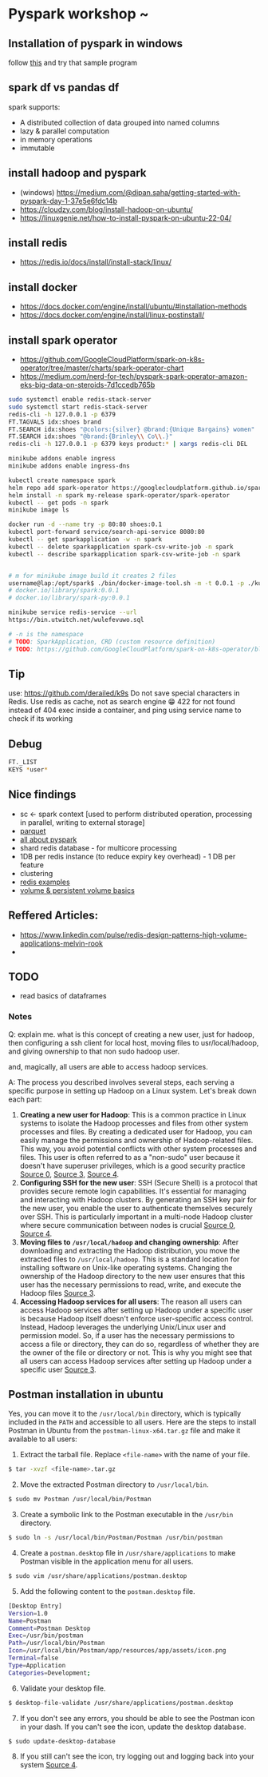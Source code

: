 # Pyspark workshop ~


## Installation of pyspark in windows
follow [this](https://medium.com/@dipan.saha/getting-started-with-pyspark-day-1-37e5e6fdc14b) and try that sample program

## spark df vs pandas df

spark supports:
- A distributed collection of data grouped into named columns
- lazy & parallel computation
- in memory operations
- immutable

## install hadoop and pyspark
- (windows) https://medium.com/@dipan.saha/getting-started-with-pyspark-day-1-37e5e6fdc14b
- https://cloudzy.com/blog/install-hadoop-on-ubuntu/ 
- https://linuxgenie.net/how-to-install-pyspark-on-ubuntu-22-04/

## install redis 
- https://redis.io/docs/install/install-stack/linux/

## install docker
- https://docs.docker.com/engine/install/ubuntu/#installation-methods
- https://docs.docker.com/engine/install/linux-postinstall/

## install spark operator
- https://github.com/GoogleCloudPlatform/spark-on-k8s-operator/tree/master/charts/spark-operator-chart
- https://medium.com/nerd-for-tech/pyspark-spark-operator-amazon-eks-big-data-on-steroids-7d1ccedb765b

```bash
sudo systemctl enable redis-stack-server
sudo systemctl start redis-stack-server
redis-cli -h 127.0.0.1 -p 6379
FT.TAGVALS idx:shoes brand
FT.SEARCH idx:shoes "@colors:{silver} @brand:{Unique Bargains} women"
FT.SEARCH idx:shoes "@brand:{Brinley\\ Co\\.}"
redis-cli -h 127.0.0.1 -p 6379 keys product:* | xargs redis-cli DEL

minikube addons enable ingress
minikube addons enable ingress-dns

kubectl create namespace spark
helm repo add spark-operator https://googlecloudplatform.github.io/spark-on-k8s-operator
helm install -n spark my-release spark-operator/spark-operator
kubectl -- get pods -n spark
minikube image ls

docker run -d --name try -p 80:80 shoes:0.1
kubectl port-forward service/search-api-service 8080:80
kubectl -- get sparkapplication -w -n spark
kubectl -- delete sparkapplication spark-csv-write-job -n spark
kubectl -- describe sparkapplication spark-csv-write-job -n spark


# m for minikube image build it creates 2 files
username@lap:/opt/spark$ ./bin/docker-image-tool.sh -m -t 0.0.1 -p ./kubernetes/dockerfiles/spark/bindings/python/Dockerfile build
# docker.io/library/spark:0.0.1
# docker.io/library/spark-py:0.0.1

minikube service redis-service --url
https://bin.utwitch.net/wulefevuwo.sql

# -n is the namespace
# TODO: SparkApplication, CRD (custom resource definition)
# TODO: https://github.com/GoogleCloudPlatform/spark-on-k8s-operator/blob/master/docs/user-guide.md#using-a-sparkapplication

```
## Tip
use: https://github.com/derailed/k9s
Do not save special characters in Redis.
Use redis as cache, not as search engine 😁
422 for not found instead of 404
exec inside a container, and ping using service name to check if its working

## Debug
```bash
FT._LIST
KEYS *user*
```
## Nice findings
- sc <- spark context [used to perform distributed operation, processing in parallel, writing to external storage]
- [parquet](https://www.linkedin.com/pulse/why-apache-parquet-instead-csv-files-mariano-silva)
- [all about pyspark](https://github.com/spark-examples/pyspark-examples)
- shard redis database - for multicore processing
- 1DB per redis instance (to reduce expiry key overhead) - 1 DB per feature
- clustering
- [redis examples](https://redis.readthedocs.io/en/stable/examples)
- [volume & persistent volume basics](https://www.alibabacloud.com/blog/kubernetes-volume-basics-emptydir-and-persistentvolume_594834)

## Reffered Articles:
- https://www.linkedin.com/pulse/redis-design-patterns-high-volume-applications-melvin-rook
- 

## TODO
- read basics of dataframes

### Notes
Q: explain me. what is this concept of creating a new user, just for hadoop, then configuring a ssh client for local host, 
moving files to usr/local/hadoop, and giving ownership to that non sudo hadoop user.

and, magically, all users are able to access hadoop services.

A: The process you described involves several steps, each serving a specific purpose in setting up Hadoop on a Linux system. Let's break down each part:
1. **Creating a new user for Hadoop**: This is a common practice in Linux systems to isolate the Hadoop processes and files from other system processes and files. By creating a dedicated user for Hadoop, you can easily manage the permissions and ownership of Hadoop-related files. This way, you avoid potential conflicts with other system processes and files. This user is often referred to as a "non-sudo" user because it doesn't have superuser privileges, which is a good security practice [Source 0](https://learnubuntu.com/install-hadoop/), [Source 3](https://www.michael-noll.com/tutorials/running-hadoop-on-ubuntu-linux-single-node-cluster/), [Source 4](https://medium.com/@madihaiqbal606/apache-hadoop-3-3-6-installation-on-ubuntu-22-04-2-lts-wsl-for-windows-bb57ed599bc6).
2. **Configuring SSH for the new user**: SSH (Secure Shell) is a protocol that provides secure remote login capabilities. It's essential for managing and interacting with Hadoop clusters. By generating an SSH key pair for the new user, you enable the user to authenticate themselves securely over SSH. This is particularly important in a multi-node Hadoop cluster where secure communication between nodes is crucial [Source 0](https://learnubuntu.com/install-hadoop/), [Source 4](https://medium.com/@madihaiqbal606/apache-hadoop-3-3-6-installation-on-ubuntu-22-04-2-lts-wsl-for-windows-bb57ed599bc6).
3. **Moving files to `/usr/local/hadoop` and changing ownership**: After downloading and extracting the Hadoop distribution, you move the extracted files to `/usr/local/hadoop`. This is a standard location for installing software on Unix-like operating systems. Changing the ownership of the Hadoop directory to the new user ensures that this user has the necessary permissions to read, write, and execute the Hadoop files [Source 3](https://www.michael-noll.com/tutorials/running-hadoop-on-ubuntu-linux-single-node-cluster/).
4. **Accessing Hadoop services for all users**: The reason all users can access Hadoop services after setting up Hadoop under a specific user is because Hadoop itself doesn't enforce user-specific access control. Instead, Hadoop leverages the underlying Unix/Linux user and permission model. So, if a user has the necessary permissions to access a file or directory, they can do so, regardless of whether they are the owner of the file or directory or not. This is why you might see that all users can access Hadoop services after setting up Hadoop under a specific user [Source 3](https://www.michael-noll.com/tutorials/running-hadoop-on-ubuntu-linux-single-node-cluster/).

## Postman installation in ubuntu
Yes, you can move it to the `/usr/local/bin` directory, which is typically included in the `PATH` and accessible to all users. Here are the steps to install Postman in Ubuntu from the `postman-linux-x64.tar.gz` file and make it available to all users:
1. Extract the tarball file. Replace `<file-name>` with the name of your file.
```bash
$ tar -xvzf <file-name>.tar.gz
```
2. Move the extracted Postman directory to `/usr/local/bin`.
```bash
$ sudo mv Postman /usr/local/bin/Postman
```
3. Create a symbolic link to the Postman executable in the `/usr/bin` directory.
```bash
$ sudo ln -s /usr/local/bin/Postman/Postman /usr/bin/postman
```
4. Create a `postman.desktop` file in `/usr/share/applications` to make Postman visible in the application menu for all users.
```bash
$ sudo vim /usr/share/applications/postman.desktop
```
5. Add the following content to the `postman.desktop` file.
```bash
[Desktop Entry]
Version=1.0
Name=Postman
Comment=Postman Desktop
Exec=/usr/bin/postman
Path=/usr/local/bin/Postman
Icon=/usr/local/bin/Postman/app/resources/app/assets/icon.png
Terminal=false
Type=Application
Categories=Development;
```
6. Validate your desktop file.
```bash
$ desktop-file-validate /usr/share/applications/postman.desktop
```
7. If you don't see any errors, you should be able to see the Postman icon in your dash. If you can't see the icon, update the desktop database.
```bash
$ sudo update-desktop-database
```
8. If you still can't see the icon, try logging out and logging back into your system [Source 4](https://tech.raturi.in/how-install-and-use-postman).


